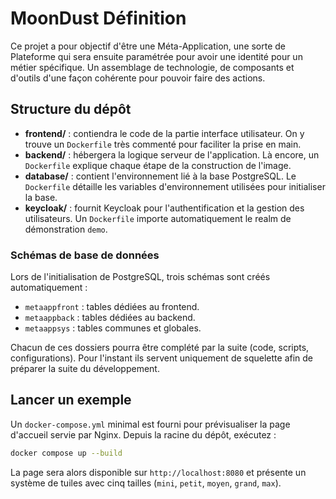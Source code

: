 # MoonDust Définition

Ce projet a pour objectif d'être une Méta-Application, une sorte de Plateforme qui sera ensuite paramétrée pour avoir une identité pour un métier spécifique.
Un assemblage de technologie, de composants et d'outils d'une façon cohérente pour pouvoir faire des actions.

## Structure du dépôt

- **frontend/** : contiendra le code de la partie interface utilisateur. On y trouve un `Dockerfile` très commenté pour faciliter la prise en main.
- **backend/** : hébergera la logique serveur de l'application. Là encore, un `Dockerfile` explique chaque étape de la construction de l'image.
- **database/** : contient l'environnement lié à la base PostgreSQL. Le `Dockerfile` détaille les variables d'environnement utilisées pour initialiser la base.
- **keycloak/** : fournit Keycloak pour l'authentification et la gestion des utilisateurs. Un `Dockerfile` importe automatiquement le realm de démonstration `demo`.

### Schémas de base de données

Lors de l'initialisation de PostgreSQL, trois schémas sont créés automatiquement :

- `metaappfront` : tables dédiées au frontend.
- `metaappback` : tables dédiées au backend.
- `metaappsys` : tables communes et globales.

Chacun de ces dossiers pourra être complété par la suite (code, scripts, configurations). Pour l'instant ils servent uniquement de squelette afin de préparer la suite du développement.

## Lancer un exemple

Un `docker-compose.yml` minimal est fourni pour prévisualiser la page d'accueil servie par Nginx.
Depuis la racine du dépôt, exécutez :

```bash
docker compose up --build
```

La page sera alors disponible sur `http://localhost:8080` et présente un système de tuiles avec cinq tailles (`mini`, `petit`, `moyen`, `grand`, `max`).
